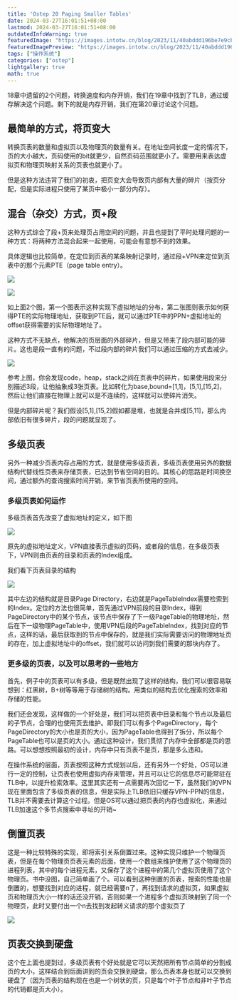 ```yaml
---
title: 'Ostep 20 Paging Smaller Tables'
date: 2024-03-27T16:01:51+08:00
lastmod: 2024-03-27T16:01:51+08:00
outdatedInfoWarning: true
featuredImage: "https://images.intotw.cn/blog/2023/11/40abddd196be7e9cb79b83534d4983a4.webp"
featuredImagePreview: "https://images.intotw.cn/blog/2023/11/40abddd196be7e9cb79b83534d4983a4.webp"
tags: ["操作系统"]
categories: ["ostep"]
lightgallery: true
math: true
---
```


18章中遗留的2个问题，转换速度和内存开销，我们在19章中找到了TLB，通过缓存解决这个问题。剩下的就是内存开销，我们在第20章讨论这个问题。

## 最简单的方式，将页变大

转换页表的数量和虚拟页以及物理页的数量有关。在地址空间长度一定的情况下，页的大小越大，页码使用的bit就更少，自然页码范围就更小了。需要用来表达虚拟页和物理页映射关系的页表也就更小了。

但是这种方法违背了我们的初衷，把页变大会导致页内部有大量的碎片（按页分配，但是实际进程只使用了某页中极小一部分内存）。

## 混合（杂交）方式，页+段

这种方式综合了段+页来处理页占用空间的问题，并且也提到了平时处理问题的一种方式：将两种方法混合起来一起使用，可能会有意想不到的效果。

具体逻辑也比较简单，在定位到页表的某条映射记录时，通过段+VPN来定位到页表中的那个元素PTE（page table entry）。

![](https://images.intotw.cn/blog/2024/03/f92eebb9efe15a5fe549440f9817f36e.png)

![](https://images.intotw.cn/blog/2024/03/5b36735d58e8651e911274e1ad2b1b65.png)

如上面2个图，第一个图表示这种实现下虚拟地址的分布，第二张图则表示如何获得PTE的实际物理地址，获取到PTE后，就可以通过PTE中的PPN+虚拟地址的offset获得需要的实际物理地址了。

这种方式不无缺点，他解决的页层面的外部碎片，但是又带来了段内部可能的碎片。这也是段一直有的问题，不过段内部的碎片我们可以通过压缩的方式去减少。

![](https://images.intotw.cn/blog/2024/03/34f42f6e22e67dadfdcff2340ebf9a9b.png)

参考上图，你会发现code，heap，stack之间在页表中的碎片，如果使用段来分别描述3段，让他抽象成3张页表。比如转化为base,bound=[1,1]，[5,1],[15,2]，然后让他们直接在物理上就可以是不连续的，这样就可以使碎片消失。

但是内部碎片呢？我们假设[5,1],[15,2]假如都是堆，也就是合并成[5,11]，那么内部依旧有很多碎片，段的问题就显现了。

## 多级页表

另外一种减少页表内存占用的方式，就是使用多级页表，多级页表使用另外的数据结构代替线性页表来存储页表，已达到节省空间的目的。其核心的思路是时间换空间，通过额外的查询搜索时间开销，来节省页表所使用的空间。

### 多级页表如何运作

多级页表首先改变了虚拟地址的定义，如下图

![](https://images.intotw.cn/blog/2024/03/aa2a7515809a0bb93446f1ca0f37aca6.png)

原先的虚拟地址定义，VPN直接表示虚拟的页码，或者段的信息，在多级页表下，VPN则由页表的目录和页表的Index组成。

我们看下页表目录的结构

![](https://images.intotw.cn/blog/2024/03/94afdd933c55cef633c60cff3d6b7cdd.png)

其中左边的结构就是目录Page Directory，右边就是PageTableIndex需要检索到的Index。定位的方法也很简单，首先通过VPN前段的目录Index，得到PageDirectory中的某个节点，该节点中保存了下一级PageTable的物理地址，然后在下一级物理PageTable中，使用VPN后段的PageTableIndex，找到对应的节点，这样的话，最后获取到的节点中保存的，就是我们实际需要访问的物理地址页的存在，加上虚拟地址中的offset，我们就可以访问到我们需要的那块内存了。

### 更多级的页表，以及可以思考的一些地方

首先，例子中的页表可以有多级，但是既然出现了这样的结构，我们可以很容易联想到：红黑树，B+树等等用于存储树的结构。用类似的结构去优化搜索的效率和存储的性能。

我们还会发现，这样做的一个好处是，我们可以把页表中目录和每个节点以及最后的子节点，合理的也使用页去维护。即我们可以有多个PageDirectory，每个PageDirectory的大小也是页的大小，因为PageTable也得到了拆分，所以每个PageTable也可以是页的大小。通过这种设计，我们贯彻了内存中全部都是页的思路。可以想想按照最初的设计，内存中只有页表不是页，那是多么违和。

在操作系统的层面，页表按照这种方式规划以后，还有另外一个好处，OS可以进行一定的控制，让页表也使用虚拟内存来管理，并且可以让它的信息尽可能常驻在TLB中，以提升检索效率。这里其实还有一点需要再次回忆一下，虽然我们的VPN现在里面包含了多级页表的信息，但是实际上TLB依旧只缓存VPN-PPN的信息，TLB并不需要去计算这个过程。但是OS可以通过把页表的内存也虚拟化，来通过TLB加速这个多节点搜索中寻址的开销~

## 倒置页表

这是一种比较特殊的实现，即将索引关系倒置过来。这种实现只维护一个物理页表，但是在每个物理页页表元素的后面，使用一个数组来维护使用了这个物理页的进程列表，其中的每个进程元素，又保存了这个进程中的第几个虚拟页使用了这个物理页。书中没图，自己简单画了个。可以看到这种倒置的页表，搜索的性能也是倒置的，想要找到对应的进程，就已经需要n了，再找到请求的虚拟页，如果虚拟页和物理页大小一样的话还没开销，否则如果一个进程多个虚拟页映射到了同一个物理页，此时又要付出一个n去找到发起转义请求的那个虚拟页了

![](https://images.intotw.cn/blog/2024/03/6830b6e754e05c85040d0f7272e6be60.png)

## 页表交换到硬盘

这个在上面也提到过，多级页表有个好处就是它可以天然把所有节点简单的分割成页的大小，这样结合到后面讲到的页会交换到硬盘，那么页表本身也就可以交换到硬盘了（因为页表的结构现在也是一个树状的页，只是每个叶子节点和非叶子节点的代销都是页大小）。

